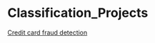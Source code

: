 # Classification_Projects

[Credit card fraud detection](https://github.com/IJedFelix/Classification_Projects/tree/main/CreditCardFraud_detection)
